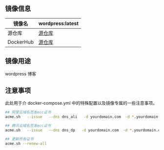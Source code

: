 <!-- images information template  -->

## 镜像信息

| 镜像名    | wordpress:latest      |
| --------- | ---------------------------- |
| 源仓库    | [源仓库](https://github.com) |
| DockerHub | [源仓库](https://dockerhub.com) |

## 镜像用途

wordpress 博客

## 注意事项

此处用于介 docker-compose.yml 中的特殊配置以及镜像专属的一些注意事项。

```bash
## 阿里云域名签发ecc证书
acme.sh   --issue   --dns dns_ali   -d yourdomain.com  -d *.yourdomain.com  --dnssleep 3  --keylength ec-256
```

```bash
## 腾讯云域名签发ecc证书
acme.sh   --issue   --dns dns_dp   -d yourdomain.com  -d *.yourdomain.com  --dnssleep 300
```

```bash
## 更新所有证书
acme.sh --renew-all
```
